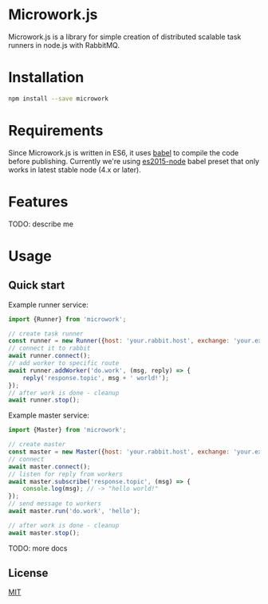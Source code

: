 Microwork.js
=========================

Microwork.js is a library for simple creation of distributed scalable task runners in node.js with RabbitMQ.

# Installation
```sh
npm install --save microwork
```

# Requirements

Since Microwork.js is written in ES6, it uses [babel](https://babeljs.io/) to compile the code before publishing. Currently we're using [es2015-node](https://github.com/rtsao/babel-preset-es2015-node) babel preset that only works in latest stable node (4.x or later).

# Features

TODO: describe me

# Usage

## Quick start

Example runner service:
```js
import {Runner} from 'microwork';

// create task runner
const runner = new Runner({host: 'your.rabbit.host', exchange: 'your.exchange'});
// connect it to rabbit
await runner.connect();
// add worker to specific route
await runner.addWorker('do.work', (msg, reply) => {
    reply('response.topic', msg + ' world!');
});
// after work is done - cleanup
await runner.stop();
```

Example master service:
```js
import {Master} from 'microwork';

// create master
const master = new Master({host: 'your.rabbit.host', exchange: 'your.exchange'});
// connect
await master.connect();
// listen for reply from workers
await master.subscribe('response.topic', (msg) => {
    console.log(msg); // -> "hello world!"
});
// send message to workers
await master.run('do.work', 'hello');

// after work is done - cleanup
await master.stop();

```

TODO: more docs

## License

[MIT](http://www.opensource.org/licenses/mit-license)
